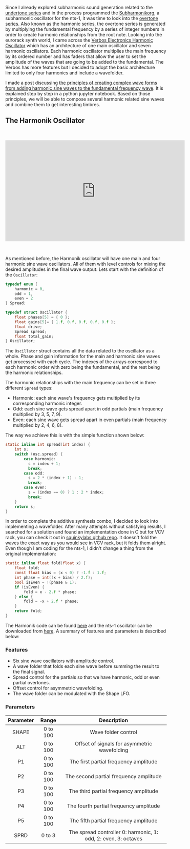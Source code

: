<!--
.. title: NTS-1 Harmonik Oscillator
.. slug: nts-1-harmonik-oscillator
.. date: 2021-08-07 11:39:31 UTC-05:00
.. tags: nts-1, korg, logue sdk, synths
.. category: music programming
.. link: 
.. description: 
.. type: text
-->

Since I already explored subharmonic sound generation related to the [undertone series](https://en.wikipedia.org/wiki/Undertone_series) and in the process programmed the [Subharmonikorg](/posts/subharmonikorg-subharmonic-oscillators-for-the-korg-nts-1), a subharmonic oscillator for the nts-1, 
it was time to look into the [overtone series](https://en.wikipedia.org/wiki/Harmonic_series_(music)). Also known as the harmonic series, the overtone series is generated by multiplying the fundamental frequency by a series of integer numbers in order to create harmonic relationships from the root note.
Looking into the eurorack synth world, I came across the [Verbos Electronics Harmonic Oscillator](http://www.verboselectronics.com/modules/harmonic-oscillator) which has an architecture of one main oscillator and seven harmonic oscillators. 
Each harmonic oscillator multiplies the main frequency by its ordered number and has faders that allow the user to set the amplitude of the waves that are going to be added to the fundamental.
The Verbos has more features but I decided to adopt the basic architecture limited to only four harmonics and include a wavefolder.

I made a post discussing [the principles of creating complex wave forms from adding harmonic sine waves to the fundamental frequency wave](https://leandrob13.github.io/Electronic-Ruminations/posts/music-synthesis-wave-creation-with-python/). It is explained step by step in a python jupyter notebook.
Based on those principles, we will be able to compose several harmonic related sine waves and combine them to get interesting timbres.

## The Harmonik Oscillator

&nbsp;

<p align="center"><iframe width="560" height="315" src="https://www.youtube.com/embed/wFS2HdzoKqY" title="YouTube video player" frameborder="0" allow="accelerometer; autoplay; clipboard-write; encrypted-media; gyroscope; picture-in-picture" allowfullscreen></iframe></p>

&nbsp;

As mentioned before, the Harmonik oscillator will have one main and four harmonic sine wave oscillators. All of them with level controls for mixing the desired amplitudes in the final wave output. 
Lets start with the definition of the `Oscillator`:

```c
typedef enum {
    harmonic = 0,
    odd = 1,
    even = 2
} Spread;

typedef struct Oscillator {
    float phases[5] = { 0 };
    float gains[5]= { 1.f, 0.f, 0.f, 0.f, 0.f };
    float drive;
    Spread spread;
    float total_gain;
} Oscillator;
```

The `Oscillator` struct contains all the data related to the oscillator as a whole. Phase and gain information for the main and harmonic sine waves get processed with each cycle. The indexes of the arrays correspond to each harmonic order with zero being the fundamental, and the rest being the harmonic relationships.

The harmonic relationships with the main frequency can be set in three different `Spread` types: 

- Harmonic: each sine wave's frequency gets multiplied by its corresponding harmonic integer.
- Odd: each sine wave gets spread apart in odd partials (main frequency multiplied by 3, 5, 7, 9).
- Even: each sine wave gets spread apart in even partials (main frequency multiplied by 2, 4, 6, 8).

The way we achieve this is with the simple function shown below:

```c
static inline int spread(int index) {
    int s;
    switch (osc.spread) {
        case harmonic:
          s = index + 1;
          break;
        case odd:
          s = 2 * (index + 1) - 1;
          break;
        case even:
          s = (index == 0) ? 1 : 2 * index;
          break;
    }
    return s;
}
```

In order to complete the additive synthesis combo, I decided to look into implementing a wavefolder. 
After many attempts without satisfying results, I searched for a solution and found an implementation done in C but for VCV rack, you can check it out in [squinkylabs github repo](https://github.com/squinkylabs/SquinkyVCV/blob/3a5fbaae4956737c77d0494b69149747c25726af/dsp/utils/AudioMath.h#L162). It doesn't fold the waves the exact way as you would see in VCV rack, but it folds them alright.
Even though I am coding for the nts-1, I didn't change a thing from the original implementation:

```c
static inline float fold(float x) {
    float fold;
    const float bias = (x < 0) ? -1.f : 1.f;
    int phase = int((x + bias) / 2.f);
    bool isEven = !(phase & 1);
    if (isEven) {
        fold = x - 2.f * phase;
    } else {
        fold = -x + 2.f * phase;
    }
    return fold;
}
```

The Harmonik code can be found [here](https://github.com/leandrob13/logue-hub/tree/master/src/nts-1/osc/harmon) and the nts-1 oscillator can be downloaded from [here](https://github.com/leandrob13/logue-hub/releases/tag/harmonik-v1-1-0). 
A summary of features and parameters is described below:

### Features

- Six sine wave oscillators with amplitude control.
- A wave folder that folds each sine wave before summing the result to the final signal.
- Spread control for the partials so that we have harmonic, odd or even partial overtones.
- Offset control for asymmetric wavefolding.
- The wave folder can be modulated with the Shape LFO.

 ### Parameters
 
| Parameter |  Range   |                          Description                           |
|:---------:|:--------:|:--------------------------------------------------------------:|
|   SHAPE   | 0 to 100 |                      Wave folder control                       |
|    ALT    | 0 to 100 |          Offset of signals for asymmetric wavefolding          |
|    P1     | 0 to 100 |             The first partial frequency amplitude              |
|    P2     | 0 to 100 |             The second partial frequency amplitude             |
|    P3     | 0 to 100 |             The third partial frequency amplitude              |
|    P4     | 0 to 100 |             The fourth partial frequency amplitude             |
|    P5     | 0 to 100 |             The fifth partial frequency amplitude              |
|   SPRD    |  0 to 3  | The spread controller 0: harmonic, 1: odd, 2: even, 3: octaves |
